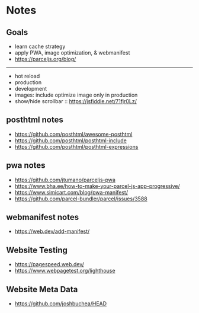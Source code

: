 # Notes

## Goals

- learn cache strategy
- apply PWA, image optimization, & webmanifest
- https://parceljs.org/blog/

---

- hot reload
- production
- development
- images: include optimize image only in production
- show/hide scrollbar :: https://jsfiddle.net/71fjr0Lz/


## posthtml notes

- https://github.com/posthtml/awesome-posthtml
- https://github.com/posthtml/posthtml-include
- https://github.com/posthtml/posthtml-expressions

## pwa notes

- https://github.com/jtumano/parceljs-pwa
- https://www.bha.ee/how-to-make-your-parcel-js-app-progressive/
- https://www.simicart.com/blog/pwa-manifest/
- https://github.com/parcel-bundler/parcel/issues/3588

## webmanifest notes

- https://web.dev/add-manifest/

## Website Testing

- https://pagespeed.web.dev/
- https://www.webpagetest.org/lighthouse

## Website Meta Data

- https://github.com/joshbuchea/HEAD